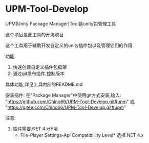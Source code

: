 # UPM-Tool-Develop
 UPM(Unity Package Manager)Tool是unity包管理工具

这个项目是此工具的开发项目

这个工具用于辅助开发自定义的unity插件包以及管理它们的作用

功能:
1. 快速创建自定义插件包框架
2. 通过git发布插件,控制版本

具体功能,详见工具内部的README.md

安装插件:
在"Package Manager"中使用git方式安装,输入:
"https://github.com/Chino66/UPM-Tool-Develop.git#upm"
或
"https://gitee.com/Chino66/UPM-Tool-Develop.git#upm"

注意:
1. 插件需要.NET 4.x环境
    * File-Player Settings-Api Compatibillity Level* 选择.NET 4.x
